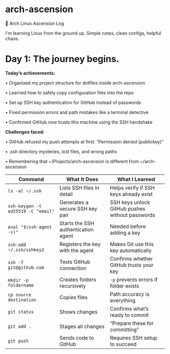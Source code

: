 # arch-ascension

🚀 Arch Linux Ascension Log

I'm learning Linux from the ground up.
Simple notes, clean configs, helpful chaos.

# Day 1: The journey begins.

**Today’s achievements:**

• Organized my project structure for dotfiles inside arch-ascension

• Learned how to safely copy configuration files into the repo

• Set up SSH key authentication for GitHub instead of passwords

• Fixed permission errors and path mistakes like a terminal detective

• Confirmed GitHub now trusts this machine using the SSH handshake

**Challenges faced:**

• GitHub refused my push attempts at first:
“Permission denied (publickey)”

• .ssh directory mysteries, lost files, and wrong paths

• Remembering that ~/Projects/arch-ascension is different from ~/arch-ascension


| Command                            | What It Does                        | What I Learned                                  |
| ---------------------------------- | ----------------------------------- | ----------------------------------------------- |
| `ls -al ~/.ssh`                    | Lists SSH files in detail           | Helps verify if SSH keys already exist          |
| `ssh-keygen -t ed25519 -C "email"` | Generates a secure SSH key pair     | SSH keys unlock GitHub pushes without passwords |
| `eval "$(ssh-agent -s)"`           | Starts the SSH authentication agent | Needed before adding a key                      |
| `ssh-add ~/.ssh/sshkey2`           | Registers the key with the agent    | Makes Git use this key automatically            |
| `ssh -T git@github.com`            | Tests GitHub connection             | Confirms whether GitHub trusts your key         |
| `mkdir -p foldername`              | Creates folders recursively         | `-p` prevents errors if folder exists           |
| `cp source destination`            | Copies files                        | Path accuracy is everything                     |
| `git status`                       | Shows changes                       | Confirms what’s ready to commit                 |
| `git add .`                        | Stages all changes                  | “Prepare these for committing”                  |
| `git push`                         | Sends code to GitHub                | Requires SSH setup to succeed                   |

